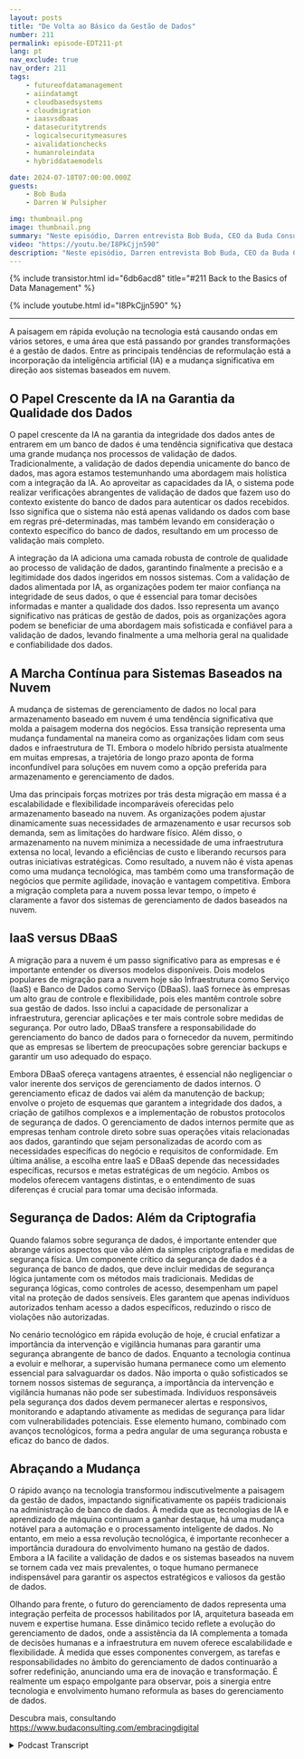 ```yaml
---
layout: posts
title: "De Volta ao Básico da Gestão de Dados"
number: 211
permalink: episode-EDT211-pt
lang: pt
nav_exclude: true
nav_order: 211
tags:
    - futureofdatamanagement
    - aiindatamgt
    - cloudbasedsystems
    - cloudmigration
    - iaasvsdbaas
    - datasecuritytrends
    - logicalsecuritymeasures
    - aivalidationchecks
    - humanroleindata
    - hybriddataemodels

date: 2024-07-18T07:00:00.000Z
guests:
    - Bob Buda
    - Darren W Pulsipher

img: thumbnail.png
image: thumbnail.png
summary: "Neste episódio, Darren entrevista Bob Buda, CEO da Buda Consulting. Eles mergulham nos fundamentos da gestão de dados, que continuam essenciais mesmo com a rápida evolução da tecnologia. A integração da IA e a transição para sistemas baseados em nuvem estão transformando as práticas de gestão de dados. Esses avanços estão aprimorando a validação e a escalabilidade dos dados, proporcionando às empresas maior precisão, eficiência e flexibilidade na manipulação de seus dados."
video: "https://youtu.be/I8PkCjjn590"
description: "Neste episódio, Darren entrevista Bob Buda, CEO da Buda Consulting. Eles mergulham nos fundamentos da gestão de dados, que continuam essenciais mesmo com a rápida evolução da tecnologia. A integração da IA e a transição para sistemas baseados em nuvem estão transformando as práticas de gestão de dados. Esses avanços estão aprimorando a validação e a escalabilidade dos dados, proporcionando às empresas maior precisão, eficiência e flexibilidade na manipulação de seus dados."
---
```


<div>
{% include transistor.html id="6db6acd8" title="#211 Back to the Basics of Data Management" %}

{% include youtube.html id="I8PkCjjn590" %}
</div>

---

A paisagem em rápida evolução na tecnologia está causando ondas em vários setores, e uma área que está passando por grandes transformações é a gestão de dados. Entre as principais tendências de reformulação está a incorporação da inteligência artificial (IA) e a mudança significativa em direção aos sistemas baseados em nuvem.

## O Papel Crescente da IA na Garantia da Qualidade dos Dados

O papel crescente da IA na garantia da integridade dos dados antes de entrarem em um banco de dados é uma tendência significativa que destaca uma grande mudança nos processos de validação de dados. Tradicionalmente, a validação de dados dependia unicamente do banco de dados, mas agora estamos testemunhando uma abordagem mais holística com a integração da IA. Ao aproveitar as capacidades da IA, o sistema pode realizar verificações abrangentes de validação de dados que fazem uso do contexto existente do banco de dados para autenticar os dados recebidos. Isso significa que o sistema não está apenas validando os dados com base em regras pré-determinadas, mas também levando em consideração o contexto específico do banco de dados, resultando em um processo de validação mais completo.

A integração da IA adiciona uma camada robusta de controle de qualidade ao processo de validação de dados, garantindo finalmente a precisão e a legitimidade dos dados ingeridos em nossos sistemas. Com a validação de dados alimentada por IA, as organizações podem ter maior confiança na integridade de seus dados, o que é essencial para tomar decisões informadas e manter a qualidade dos dados. Isso representa um avanço significativo nas práticas de gestão de dados, pois as organizações agora podem se beneficiar de uma abordagem mais sofisticada e confiável para a validação de dados, levando finalmente a uma melhoria geral na qualidade e confiabilidade dos dados.

## A Marcha Contínua para Sistemas Baseados na Nuvem

A mudança de sistemas de gerenciamento de dados no local para armazenamento baseado em nuvem é uma tendência significativa que molda a paisagem moderna dos negócios. Essa transição representa uma mudança fundamental na maneira como as organizações lidam com seus dados e infraestrutura de TI. Embora o modelo híbrido persista atualmente em muitas empresas, a trajetória de longo prazo aponta de forma inconfundível para soluções em nuvem como a opção preferida para armazenamento e gerenciamento de dados.

Uma das principais forças motrizes por trás desta migração em massa é a escalabilidade e flexibilidade incomparáveis ​​oferecidas pelo armazenamento baseado na nuvem. As organizações podem ajustar dinamicamente suas necessidades de armazenamento e usar recursos sob demanda, sem as limitações do hardware físico. Além disso, o armazenamento na nuvem minimiza a necessidade de uma infraestrutura extensa no local, levando a eficiências de custo e liberando recursos para outras iniciativas estratégicas. Como resultado, a nuvem não é vista apenas como uma mudança tecnológica, mas também como uma transformação de negócios que permite agilidade, inovação e vantagem competitiva. Embora a migração completa para a nuvem possa levar tempo, o ímpeto é claramente a favor dos sistemas de gerenciamento de dados baseados na nuvem.

## IaaS versus DBaaS

A migração para a nuvem é um passo significativo para as empresas e é importante entender os diversos modelos disponíveis. Dois modelos populares de migração para a nuvem hoje são Infraestrutura como Serviço (IaaS) e Banco de Dados como Serviço (DBaaS). IaaS fornece às empresas um alto grau de controle e flexibilidade, pois eles mantêm controle sobre sua gestão de dados. Isso inclui a capacidade de personalizar a infraestrutura, gerenciar aplicações e ter mais controle sobre medidas de segurança. Por outro lado, DBaaS transfere a responsabilidade do gerenciamento do banco de dados para o fornecedor da nuvem, permitindo que as empresas se libertem de preocupações sobre gerenciar backups e garantir um uso adequado do espaço.

Embora DBaaS ofereça vantagens atraentes, é essencial não negligenciar o valor inerente dos serviços de gerenciamento de dados internos. O gerenciamento eficaz de dados vai além da manutenção de backup; envolve o projeto de esquemas que garantem a integridade dos dados, a criação de gatilhos complexos e a implementação de robustos protocolos de segurança de dados. O gerenciamento de dados internos permite que as empresas tenham controle direto sobre suas operações vitais relacionadas aos dados, garantindo que sejam personalizadas de acordo com as necessidades específicas do negócio e requisitos de conformidade. Em última análise, a escolha entre IaaS e DBaaS depende das necessidades específicas, recursos e metas estratégicas de um negócio. Ambos os modelos oferecem vantagens distintas, e o entendimento de suas diferenças é crucial para tomar uma decisão informada.


## Segurança de Dados: Além da Criptografia

Quando falamos sobre segurança de dados, é importante entender que abrange vários aspectos que vão além da simples criptografia e medidas de segurança física. Um componente crítico da segurança de dados é a segurança de banco de dados, que deve incluir medidas de segurança lógica juntamente com os métodos mais tradicionais. Medidas de segurança lógicas, como controles de acesso, desempenham um papel vital na proteção de dados sensíveis. Eles garantem que apenas indivíduos autorizados tenham acesso a dados específicos, reduzindo o risco de violações não autorizadas.

No cenário tecnológico em rápida evolução de hoje, é crucial enfatizar a importância da intervenção e vigilância humanas para garantir uma segurança abrangente de banco de dados. Enquanto a tecnologia continua a evoluir e melhorar, a supervisão humana permanece como um elemento essencial para salvaguardar os dados. Não importa o quão sofisticados se tornem nossos sistemas de segurança, a importância da intervenção e vigilância humanas não pode ser subestimada. Indivíduos responsáveis pela segurança dos dados devem permanecer alertas e responsivos, monitorando e adaptando ativamente as medidas de segurança para lidar com vulnerabilidades potenciais. Esse elemento humano, combinado com avanços tecnológicos, forma a pedra angular de uma segurança robusta e eficaz do banco de dados.

## Abraçando a Mudança

O rápido avanço na tecnologia transformou indiscutivelmente a paisagem da gestão de dados, impactando significativamente os papéis tradicionais na administração de banco de dados. À medida que as tecnologias de IA e aprendizado de máquina continuam a ganhar destaque, há uma mudança notável para a automação e o processamento inteligente de dados. No entanto, em meio a essa revolução tecnológica, é importante reconhecer a importância duradoura do envolvimento humano na gestão de dados. Embora a IA facilite a validação de dados e os sistemas baseados na nuvem se tornem cada vez mais prevalentes, o toque humano permanece indispensável para garantir os aspectos estratégicos e valiosos da gestão de dados.

Olhando para frente, o futuro do gerenciamento de dados representa uma integração perfeita de processos habilitados por IA, arquitetura baseada em nuvem e expertise humana. Esse dinâmico tecido reflete a evolução do gerenciamento de dados, onde a assistência da IA complementa a tomada de decisões humanas e a infraestrutura em nuvem oferece escalabilidade e flexibilidade. À medida que esses componentes convergem, as tarefas e responsabilidades no âmbito do gerenciamento de dados continuarão a sofrer redefinição, anunciando uma era de inovação e transformação. É realmente um espaço empolgante para observar, pois a sinergia entre tecnologia e envolvimento humano reformula as bases do gerenciamento de dados.

Descubra mais, consultando https://www.budaconsulting.com/embracingdigital



<details>
<summary> Podcast Transcript </summary>

<p></p>

</details>
